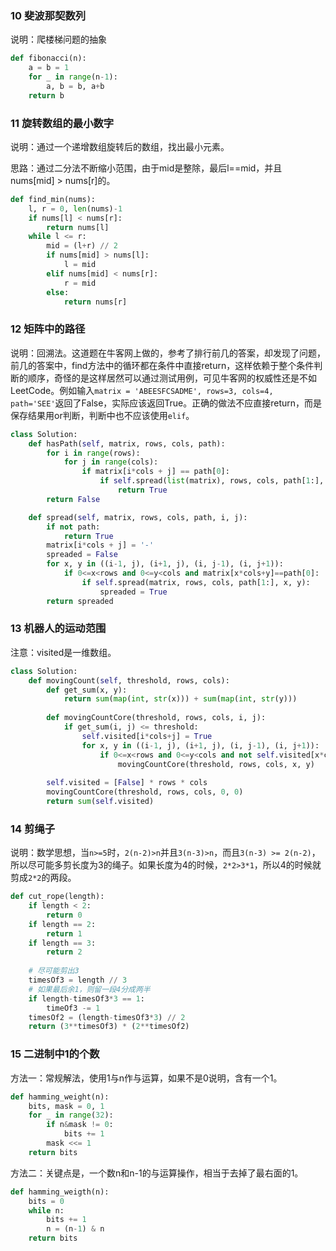 ### 10 斐波那契数列
说明：爬楼梯问题的抽象
```python
def fibonacci(n):
    a = b = 1
    for _ in range(n-1):
        a, b = b, a+b
    return b
```

### 11 旋转数组的最小数字
说明：通过一个递增数组旋转后的数组，找出最小元素。

思路：通过二分法不断缩小范围，由于mid是整除，最后l==mid，并且nums[mid] > nums[r]的。
```python
def find_min(nums):
    l, r = 0, len(nums)-1
    if nums[l] < nums[r]:
        return nums[l]
    while l <= r:
        mid = (l+r) // 2
        if nums[mid] > nums[l]:
            l = mid
        elif nums[mid] < nums[r]:
            r = mid
        else:
            return nums[r]
```

### 12 矩阵中的路径
说明：回溯法。这道题在牛客网上做的，参考了排行前几的答案，却发现了问题，前几的答案中，find方法中的循环都在条件中直接return，这样依赖于整个条件判断的顺序，奇怪的是这样居然可以通过测试用例，可见牛客网的权威性还是不如LeetCode。例如输入`matrix = 'ABEESFCSADME', rows=3, cols=4, path='SEE'`返回了False，实际应该返回True。正确的做法不应直接return，而是保存结果用or判断，判断中也不应该使用`elif`。

```python
class Solution:
    def hasPath(self, matrix, rows, cols, path):
        for i in range(rows):
            for j in range(cols):
                if matrix[i*cols + j] == path[0]:
                    if self.spread(list(matrix), rows, cols, path[1:], i, j):
                        return True
        return False

    def spread(self, matrix, rows, cols, path, i, j):
        if not path:
            return True
        matrix[i*cols + j] = '-'
        spreaded = False
        for x, y in ((i-1, j), (i+1, j), (i, j-1), (i, j+1)):
            if 0<=x<rows and 0<=y<cols and matrix[x*cols+y]==path[0]:
                if self.spread(matrix, rows, cols, path[1:], x, y):
                    spreaded = True
        return spreaded
```

### 13 机器人的运动范围

注意：visited是一维数组。

```python
class Solution:
    def movingCount(self, threshold, rows, cols):
        def get_sum(x, y):
            return sum(map(int, str(x))) + sum(map(int, str(y)))
            
        def movingCountCore(threshold, rows, cols, i, j):
            if get_sum(i, j) <= threshold:
                self.visited[i*cols+j] = True
                for x, y in ((i-1, j), (i+1, j), (i, j-1), (i, j+1)):
                    if 0<=x<rows and 0<=y<cols and not self.visited[x*cols+y]:
                        movingCountCore(threshold, rows, cols, x, y)
            
        self.visited = [False] * rows * cols
        movingCountCore(threshold, rows, cols, 0, 0)
        return sum(self.visited)
```

### 14 剪绳子

说明：数学思想，当`n>=5`时，`2(n-2)>n`并且`3(n-3)>n`，而且`3(n-3) >= 2(n-2)`，所以尽可能多剪长度为3的绳子。如果长度为4的时候，`2*2>3*1`，所以4的时候就剪成`2*2`的两段。

```python
def cut_rope(length):
    if length < 2:
        return 0
    if length == 2:
        return 1
    if length == 3:
        return 2
    
    # 尽可能剪出3
    timesOf3 = length // 3
    # 如果最后余1，则留一段4分成两半
    if length-timesOf3*3 == 1:
        timeOf3 -= 1
    timesOf2 = (length-timesOf3*3) // 2
    return (3**timesOf3) * (2**timesOf2)
```

### 15 二进制中1的个数

方法一：常规解法，使用1与n作与运算，如果不是0说明，含有一个1。
```python
def hamming_weight(n):
    bits, mask = 0, 1
    for _ in range(32):
        if n&mask != 0:
            bits += 1
        mask <<= 1
    return bits
```
方法二：关键点是，一个数n和n-1的与运算操作，相当于去掉了最右面的1。
```python
def hamming_weigth(n):
    bits = 0
    while n:
        bits += 1
        n = (n-1) & n
    return bits
```